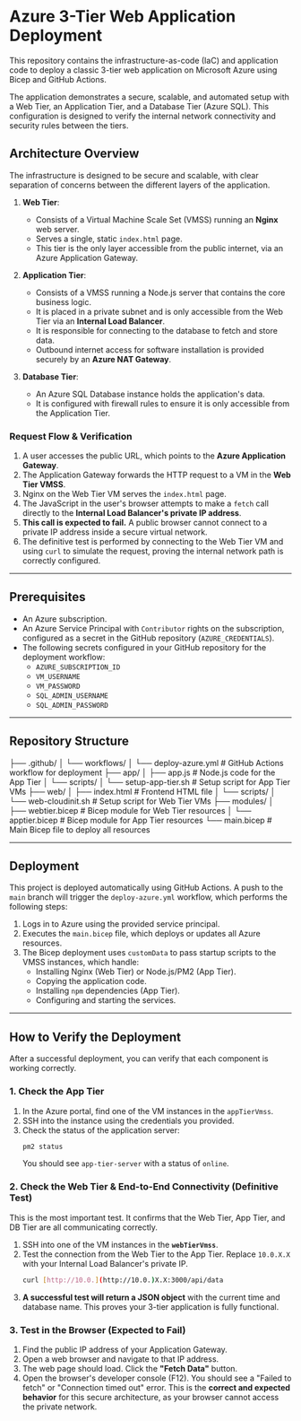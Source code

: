# Azure 3-Tier Web Application Deployment

This repository contains the infrastructure-as-code (IaC) and application code to deploy a classic 3-tier web application on Microsoft Azure using Bicep and GitHub Actions.

The application demonstrates a secure, scalable, and automated setup with a Web Tier, an Application Tier, and a Database Tier (Azure SQL). This configuration is designed to verify the internal network connectivity and security rules between the tiers.

## Architecture Overview

The infrastructure is designed to be secure and scalable, with clear separation of concerns between the different layers of the application.

1.  **Web Tier**:
    * Consists of a Virtual Machine Scale Set (VMSS) running an **Nginx** web server.
    * Serves a single, static `index.html` page.
    * This tier is the only layer accessible from the public internet, via an Azure Application Gateway.

2.  **Application Tier**:
    * Consists of a VMSS running a Node.js server that contains the core business logic.
    * It is placed in a private subnet and is only accessible from the Web Tier via an **Internal Load Balancer**.
    * It is responsible for connecting to the database to fetch and store data.
    * Outbound internet access for software installation is provided securely by an **Azure NAT Gateway**.

3.  **Database Tier**:
    * An Azure SQL Database instance holds the application's data.
    * It is configured with firewall rules to ensure it is only accessible from the Application Tier.

### Request Flow & Verification

1.  A user accesses the public URL, which points to the **Azure Application Gateway**.
2.  The Application Gateway forwards the HTTP request to a VM in the **Web Tier VMSS**.
3.  Nginx on the Web Tier VM serves the `index.html` page.
4.  The JavaScript in the user's browser attempts to make a `fetch` call directly to the **Internal Load Balancer's private IP address**.
5.  **This call is expected to fail.** A public browser cannot connect to a private IP address inside a secure virtual network.
6.  The definitive test is performed by connecting to the Web Tier VM and using `curl` to simulate the request, proving the internal network path is correctly configured.

---

## Prerequisites

* An Azure subscription.
* An Azure Service Principal with `Contributor` rights on the subscription, configured as a secret in the GitHub repository (`AZURE_CREDENTIALS`).
* The following secrets configured in your GitHub repository for the deployment workflow:
    * `AZURE_SUBSCRIPTION_ID`
    * `VM_USERNAME`
    * `VM_PASSWORD`
    * `SQL_ADMIN_USERNAME`
    * `SQL_ADMIN_PASSWORD`

---

## Repository Structure

├── .github/
│   └── workflows/
│       └── deploy-azure.yml    # GitHub Actions workflow for deployment
├── app/
│   ├── app.js                  # Node.js code for the App Tier
│   └── scripts/
│       └── setup-app-tier.sh   # Setup script for App Tier VMs
├── web/
│   ├── index.html              # Frontend HTML file
│   └── scripts/
│       └── web-cloudinit.sh    # Setup script for Web Tier VMs
├── modules/
│   ├── webtier.bicep           # Bicep module for Web Tier resources
│   └── apptier.bicep           # Bicep module for App Tier resources
└── main.bicep                  # Main Bicep file to deploy all resources

---

## Deployment

This project is deployed automatically using GitHub Actions. A push to the `main` branch will trigger the `deploy-azure.yml` workflow, which performs the following steps:
1.  Logs in to Azure using the provided service principal.
2.  Executes the `main.bicep` file, which deploys or updates all Azure resources.
3.  The Bicep deployment uses `customData` to pass startup scripts to the VMSS instances, which handle:
    * Installing Nginx (Web Tier) or Node.js/PM2 (App Tier).
    * Copying the application code.
    * Installing `npm` dependencies (App Tier).
    * Configuring and starting the services.

---

## How to Verify the Deployment

After a successful deployment, you can verify that each component is working correctly.

### 1. Check the App Tier

1.  In the Azure portal, find one of the VM instances in the `appTierVmss`.
2.  SSH into the instance using the credentials you provided.
3.  Check the status of the application server:
    ```bash
    pm2 status
    ```
    You should see `app-tier-server` with a status of `online`.

### 2. Check the Web Tier & End-to-End Connectivity (Definitive Test)

This is the most important test. It confirms that the Web Tier, App Tier, and DB Tier are all communicating correctly.

1.  SSH into one of the VM instances in the **`webTierVmss`**.
2.  Test the connection from the Web Tier to the App Tier. Replace `10.0.X.X` with your Internal Load Balancer's private IP.
    ```bash
    curl [http://10.0.](http://10.0.)X.X:3000/api/data
    ```
3.  **A successful test will return a JSON object** with the current time and database name. This proves your 3-tier application is fully functional.

### 3. Test in the Browser (Expected to Fail)

1.  Find the public IP address of your Application Gateway.
2.  Open a web browser and navigate to that IP address.
3.  The web page should load. Click the **"Fetch Data"** button.
4.  Open the browser's developer console (F12). You should see a "Failed to fetch" or "Connection timed out" error. This is the **correct and expected behavior** for this secure architecture, as your browser cannot access the private network.
